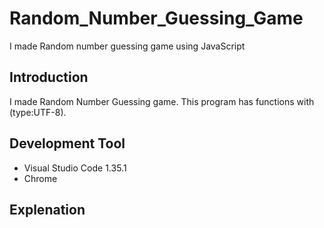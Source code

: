 # Random_Number_Guessing_Game
I made Random number guessing game using JavaScript
<h2>Introduction</h2>
I made Random Number Guessing game. This program has functions with (type:UTF-8). 

<h2>Development Tool</h2>

* Visual Studio Code 1.35.1<br>
* Chrome<br>

<h2>Explenation </h2>
